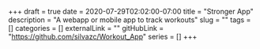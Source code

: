 +++ 
draft = true
date = 2020-07-29T02:02:00-07:00
title = "Stronger App"
description = "A webapp or mobile app to track workouts"
slug = "" 
tags = []
categories = []
externalLink = ""
gitHubLink = "https://github.com/silvazc/Workout_App"
series = []
+++
